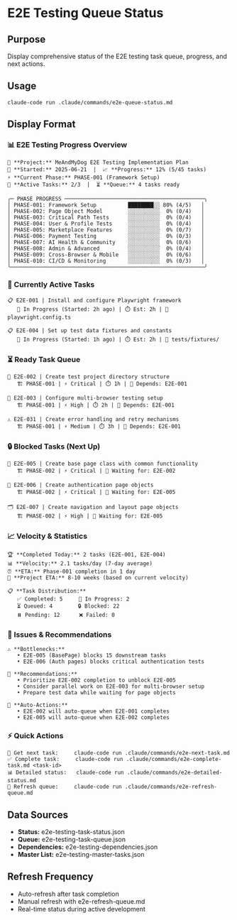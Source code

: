 # E2E Testing Queue Status

## Purpose
Display comprehensive status of the E2E testing task queue, progress, and next actions.

## Usage
```
claude-code run .claude/commands/e2e-queue-status.md
```

## Display Format

### **📊 E2E Testing Progress Overview**

```
🎯 **Project:** MeAndMyDog E2E Testing Implementation Plan
📅 **Started:** 2025-06-21  |  📈 **Progress:** 12% (5/45 tasks)
⚡ **Current Phase:** PHASE-001 (Framework Setup)
🏃 **Active Tasks:** 2/3  |  ⏳ **Queue:** 4 tasks ready

╭─ PHASE PROGRESS ────────────────────────────────────────────╮
│ PHASE-001: Framework Setup          ████████░░ 80% (4/5)   │
│ PHASE-002: Page Object Model        ░░░░░░░░░░  0% (0/4)   │
│ PHASE-003: Critical Path Tests      ░░░░░░░░░░  0% (0/4)   │
│ PHASE-004: User & Profile Tests     ░░░░░░░░░░  0% (0/4)   │
│ PHASE-005: Marketplace Features     ░░░░░░░░░░  0% (0/7)   │
│ PHASE-006: Payment Testing          ░░░░░░░░░░  0% (0/3)   │
│ PHASE-007: AI Health & Community    ░░░░░░░░░░  0% (0/6)   │
│ PHASE-008: Admin & Advanced         ░░░░░░░░░░  0% (0/4)   │
│ PHASE-009: Cross-Browser & Mobile   ░░░░░░░░░░  0% (0/6)   │
│ PHASE-010: CI/CD & Monitoring       ░░░░░░░░░░  0% (0/3)   │
╰─────────────────────────────────────────────────────────────╯
```

### **🏃 Currently Active Tasks**

```
📋 E2E-001 | Install and configure Playwright framework
   👤 In Progress (Started: 2h ago) | ⏱️ Est: 2h | 📁 playwright.config.ts

📋 E2E-004 | Set up test data fixtures and constants  
   👤 In Progress (Started: 1h ago) | ⏱️ Est: 2h | 📁 tests/fixtures/
```

### **⏳ Ready Task Queue**

```
🚀 E2E-002 | Create test project directory structure
   🏗️ PHASE-001 | ⚡ Critical | ⏱️ 1h | 🔗 Depends: E2E-001

🔧 E2E-003 | Configure multi-browser testing setup
   🏗️ PHASE-001 | ⚡ High | ⏱️ 2h | 🔗 Depends: E2E-001

⚠️ E2E-031 | Create error handling and retry mechanisms
   🏗️ PHASE-001 | ⚡ Medium | ⏱️ 3h | 🔗 Depends: E2E-001
```

### **🔒 Blocked Tasks (Next Up)**

```
📄 E2E-005 | Create base page class with common functionality
   🏗️ PHASE-002 | ⚡ Critical | 🔗 Waiting for: E2E-002

🔐 E2E-006 | Create authentication page objects
   🏗️ PHASE-002 | ⚡ Critical | 🔗 Waiting for: E2E-005

🗂️ E2E-007 | Create navigation and layout page objects
   🏗️ PHASE-002 | ⚡ High | 🔗 Waiting for: E2E-005
```

### **📈 Velocity & Statistics**

```
🏆 **Completed Today:** 2 tasks (E2E-001, E2E-004)
📊 **Velocity:** 2.1 tasks/day (7-day average)
⏰ **ETA:** Phase-001 completion in 1 day
🎯 **Project ETA:** 8-10 weeks (based on current velocity)

📋 **Task Distribution:**
   ✅ Completed: 5     🏃 In Progress: 2
   ⏳ Queued: 4        🔒 Blocked: 22
   ⏸️ Pending: 12      ❌ Failed: 0
```

### **🚨 Issues & Recommendations**

```
⚠️ **Bottlenecks:**
   • E2E-005 (BasePage) blocks 15 downstream tasks
   • E2E-006 (Auth pages) blocks critical authentication tests

🎯 **Recommendations:**
   • Prioritize E2E-002 completion to unblock E2E-005
   • Consider parallel work on E2E-003 for multi-browser setup
   • Prepare test data while waiting for page objects

🔄 **Auto-Actions:**
   • E2E-002 will auto-queue when E2E-001 completes
   • E2E-005 will auto-queue when E2E-002 completes
```

### **⚡ Quick Actions**

```
🚀 Get next task:     claude-code run .claude/commands/e2e-next-task.md
✅ Complete task:     claude-code run .claude/commands/e2e-complete-task.md <task-id>
📊 Detailed status:   claude-code run .claude/commands/e2e-detailed-status.md
🔄 Refresh queue:     claude-code run .claude/commands/e2e-refresh-queue.md
```

## Data Sources

- **Status:** e2e-testing-task-status.json
- **Queue:** e2e-testing-task-queue.json  
- **Dependencies:** e2e-testing-dependencies.json
- **Master List:** e2e-testing-master-tasks.json

## Refresh Frequency

- Auto-refresh after task completion
- Manual refresh with e2e-refresh-queue.md
- Real-time status during active development